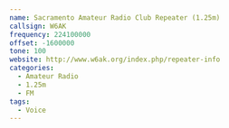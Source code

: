 ```yaml
---
name: Sacramento Amateur Radio Club Repeater (1.25m)
callsign: W6AK
frequency: 224100000
offset: -1600000
tone: 100
website: http://www.w6ak.org/index.php/repeater-info
categories:
  - Amateur Radio
  - 1.25m
  - FM
tags:
  - Voice
---
```

